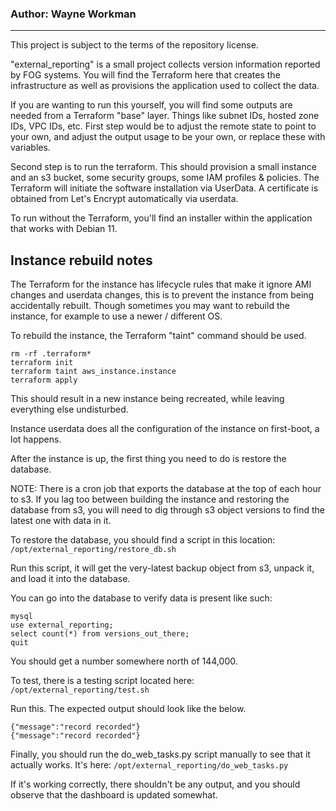### Author: Wayne Workman
---
This project is subject to the terms of the repository license. 

"external_reporting" is a small project collects version information reported by FOG systems. You will find the Terraform here that creates the infrastructure as well as provisions the application used to collect the data.

If you are wanting to run this yourself, you will find some outputs are needed from a Terraform "base" layer. Things like subnet IDs, hosted zone IDs, VPC IDs, etc. First step would be to adjust the remote state to point to your own, and adjust the output usage to be your own, or replace these with variables.

Second step is to run the terraform. This should provision a small instance and an s3 bucket, some security groups, some IAM profiles & policies. The Terraform will initiate the software installation via UserData. A certificate is obtained from Let's Encrypt automatically via userdata.

To run without the Terraform, you'll find an installer within the application that works with Debian 11.

## Instance rebuild notes

The Terraform for the instance has lifecycle rules that make it ignore AMI changes and userdata changes, this is to prevent the instance from being accidentally rebuilt. Though sometimes you may want to rebuild the instance, for example to use a newer / different OS.

To rebuild the instance, the Terraform "taint" command should be used.

```
rm -rf .terraform*
terraform init
terraform taint aws_instance.instance
terraform apply
```

This should result in a new instance being recreated, while leaving everything else undisturbed.

Instance userdata does all the configuration of the instance on first-boot, a lot happens.

After the instance is up, the first thing you need to do is restore the database.

NOTE: There is a cron job that exports the database at the top of each hour to s3. If you lag too between building the instance and restoring the database from s3, you will need to dig through s3 object versions to find the latest one with data in it.

To restore the database, you should find a script in this location: `/opt/external_reporting/restore_db.sh`

Run this script, it will get the very-latest backup object from s3, unpack it, and load it into the database.

You can go into the database to verify data is present like such:

```
mysql
use external_reporting;
select count(*) from versions_out_there;
quit
```
You should get a number somewhere north of 144,000.

To test, there is a testing script located here: `/opt/external_reporting/test.sh`

Run this. The expected output should look like the below.

```
{"message":"record recorded"}
{"message":"record recorded"}
```

Finally, you should run the do_web_tasks.py script manually to see that it actually works. It's here: `/opt/external_reporting/do_web_tasks.py`

If it's working correctly, there shouldn't be any output, and you should observe that the dashboard is updated somewhat.




